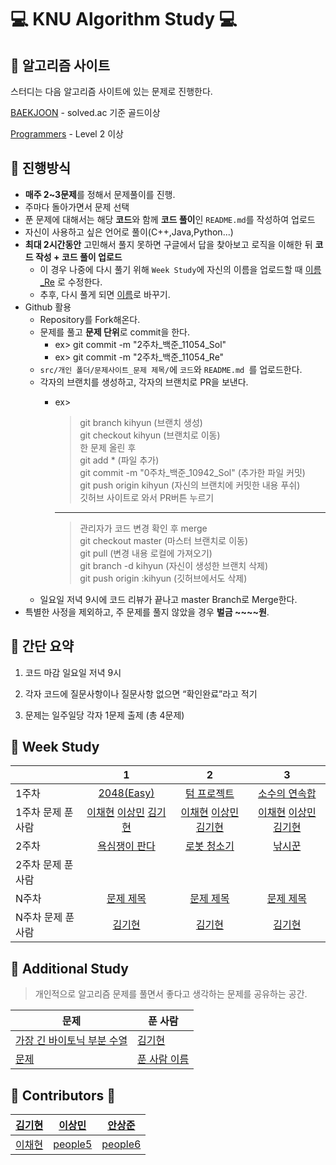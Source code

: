 # :computer: KNU Algorithm Study :computer:

## :closed_book: 알고리즘 사이트

스터디는 다음 알고리즘 사이트에 있는 문제로 진행한다.

[BAEKJOON](https://www.acmicpc.net/) - solved.ac 기준 골드이상

[Programmers](https://programmers.co.kr/learn/challenges?tab=all_challenges) - Level 2 이상

## :orange_book: 진행방식

- **매주 2~3문제**를 정해서 문제풀이를 진행.
- 주마다 돌아가면서 문제 선택
- 푼 문제에 대해서는 해당 **코드**와 함께 **코드 풀이**인 `README.md`를 작성하여 업로드
- 자신이 사용하고 싶은 언어로 풀이(C++,Java,Python...)
- **최대 2시간동안** 고민해서 풀지 못하면 구글에서 답을 찾아보고 로직을 이해한 뒤 **코드 작성 + 코드 풀이 업로드**
  - 이 경우 나중에 다시 풀기 위해 `Week Study`에 자신의 이름을 업로드할 때 [이름_Re](파일경로) 로 수정한다.
  - 추후, 다시 풀게 되면 [이름](파일경로)로 바꾸기.
- Github 활용
  - Repository를 Fork해온다.
  - 문제를 풀고 **문제 단위**로 commit을 한다.
    - ex> git commit -m "2주차_백준_11054_Sol"
    - ex> git commit -m "2주차_백준_11054_Re"
  - `src/개인 폴더/문제사이트_문제 제목/`에 `코드`와 `README.md `를 업로드한다.
  - 각자의 브랜치를 생성하고, 각자의 브랜치로 PR을 보낸다.
    - ex>
      >git branch kihyun (브랜치 생성)<br>
      git checkout kihyun (브랜치로 이동)<br>
      한 문제 올린 후<br>
      git add * (파일 추가)<br>
      git commit -m "0주차_백준_10942_Sol" (추가한 파일 커밋)<br>
      git push origin kihyun (자신의 브랜치에 커밋한 내용 푸쉬)<br>
      깃허브 사이트로 와서 PR버튼 누르기<br>

      ------------------------------------
      
      >관리자가 코드 변경 확인 후 merge<br>
      git checkout master (마스터 브랜치로 이동)<br>
      git pull (변경 내용 로컬에 가져오기)<br>
      git branch -d kihyun (자신이 생성한 브랜치 삭제)<br>
      git push origin :kihyun (깃허브에서도 삭제)<br>
  - 일요일 저녁 9시에 코드 리뷰가 끝나고 master Branch로 Merge한다.
- 특별한 사정을 제외하고, 주 문제를 풀지 않았을 경우 **벌금 ~~~~원**.

## :ledger: 간단 요약

1. 코드 마감 일요일 저녁 9시

2. 각자 코드에 질문사항이나 질문사항 없으면 “확인완료”라고 적기

3. 문제는 일주일당 각자 1문제 출제 (총 4문제)

## :pencil: Week Study

|        |                              1                               |                              2                               |                            3                            |                              
| ------ | :----------------------------------------------------------: | :----------------------------------------------------------: | :-----------------------------------------------------: | 
| 1주차 | [2048(Easy)](https://www.acmicpc.net/problem/12100) | [텀 프로젝트](https://www.acmicpc.net/problem/9466) | [소수의 연속합](https://www.acmicpc.net/problem/1644) |
| 1주차 문제 푼 사람 | [이채현](https://github.com/Girin7716/KNU-Algorithm-Study/tree/master/src/Leechaehyun/1%EC%A3%BC%EC%B0%A8_%EB%B0%B1%EC%A4%80_12100) [이상민](https://github.com/Girin7716/KNU-Algorithm-Study/tree/master/src/sangmin/BOJ_12100) [김기현](https://github.com/Girin7716/KNU-Algorithm-Study/tree/master/src/kimkihyun/BOJ_12100)| [이채현](https://github.com/Girin7716/KNU-Algorithm-Study/tree/master/src/Leechaehyun/1%EC%A3%BC%EC%B0%A8_%EB%B0%B1%EC%A4%80_9466) [이상민](https://github.com/Girin7716/KNU-Algorithm-Study/tree/master/src/sangmin/BOJ_9466) [김기현](https://github.com/Girin7716/KNU-Algorithm-Study/tree/master/src/kimkihyun/BOJ_9466)| [이채현](https://github.com/Girin7716/KNU-Algorithm-Study/tree/master/src/Leechaehyun/1%EC%A3%BC%EC%B0%A8_%EB%B0%B1%EC%A4%80_1644) [이상민](https://github.com/Girin7716/KNU-Algorithm-Study/tree/master/src/sangmin/BOJ_1644) [김기현](https://github.com/Girin7716/KNU-Algorithm-Study/tree/master/src/kimkihyun/BOJ_1644)|
| 2주차 | [욕심쟁이 판다](https://www.acmicpc.net/problem/1937) | [로봇 청소기](https://www.acmicpc.net/problem/4991) | [낚시꾼](https://www.acmicpc.net/problem/17143) |
| 2주차 문제 푼 사람 |  |  |  |
| N주차 | [문제 제목](문제링크) | [문제 제목](문제링크) | [문제 제목](문제링크) |
| N주차 문제 푼 사람 | [김기현](문제링크) | [김기현](문제링크) | [김기현](문제링크) |

## :memo: Additional Study

> 개인적으로 알고리즘 문제를 풀면서 좋다고 생각하는 문제를 공유하는 공간.

| 문제     | 푼 사람 |                                                  
| -------- | ----------------------------------------------------- | 
| [가장 긴 바이토닉 부분 수열](https://www.acmicpc.net/problem/11054) | [김기현](https://www.acmicpc.net/problem/9012)      
| [문제](문제링크) | [푼 사람 이름](문제링크) |

## :boy: Contributors :girl:

| [김기현](https://github.com/girin7716) | [이상민](https://github.com/Sangmeeeee) | [안상준](https://github.com/twknds) |
|-------------------------------------|-----------------------------------------|-------------------------------------|
| [이채현](https://4legs-study.tistory.com/)| [people5](https://github.com/girin7716)     | [people6](https://github.com/girin7716) |
